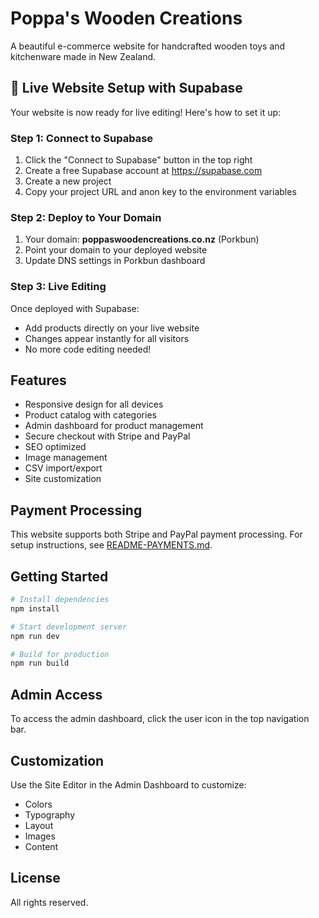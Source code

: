 # Poppa's Wooden Creations

A beautiful e-commerce website for handcrafted wooden toys and kitchenware made in New Zealand.

## 🚀 Live Website Setup with Supabase

Your website is now ready for live editing! Here's how to set it up:

### Step 1: Connect to Supabase
1. Click the "Connect to Supabase" button in the top right
2. Create a free Supabase account at https://supabase.com
3. Create a new project
4. Copy your project URL and anon key to the environment variables

### Step 2: Deploy to Your Domain
1. Your domain: **poppaswoodencreations.co.nz** (Porkbun)
2. Point your domain to your deployed website
3. Update DNS settings in Porkbun dashboard

### Step 3: Live Editing
Once deployed with Supabase:
- Add products directly on your live website
- Changes appear instantly for all visitors
- No more code editing needed!

## Features

- Responsive design for all devices
- Product catalog with categories
- Admin dashboard for product management
- Secure checkout with Stripe and PayPal
- SEO optimized
- Image management
- CSV import/export
- Site customization

## Payment Processing

This website supports both Stripe and PayPal payment processing. For setup instructions, see [README-PAYMENTS.md](./README-PAYMENTS.md).

## Getting Started

```bash
# Install dependencies
npm install

# Start development server
npm run dev

# Build for production
npm run build
```

## Admin Access

To access the admin dashboard, click the user icon in the top navigation bar.

## Customization

Use the Site Editor in the Admin Dashboard to customize:
- Colors
- Typography
- Layout
- Images
- Content

## License

All rights reserved.